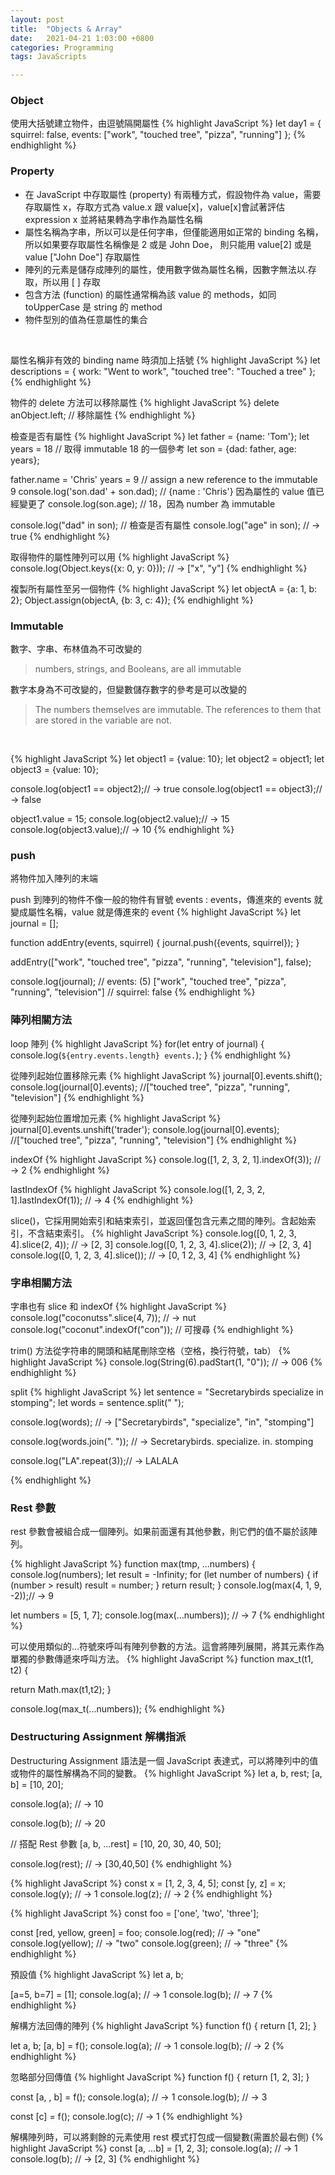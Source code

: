 ```yaml
---
layout: post
title:  "Objects & Array"
date:   2021-04-21 1:03:00 +0800
categories: Programming
tags: JavaScripts

---
```

### **Object**

使用大括號建立物件，由逗號隔開屬性
{% highlight JavaScript %}
let day1 = {
    squirrel: false,
    events: ["work", "touched tree", "pizza", "running"]
  };
{% endhighlight %}
<br>

### **Property**

- 在 JavaScript 中存取屬性 (property) 有兩種方式，假設物件為 value，需要存取屬性 x，存取方式為 value.x 跟 value[x]，value[x]會試著評估 expression x 並將結果轉為字串作為屬性名稱
- 屬性名稱為字串，所以可以是任何字串，但僅能適用如正常的 binding 名稱，所以如果要存取屬性名稱像是 2 或是 John Doe， 則只能用 value[2] 或是 value ["John Doe"] 存取屬性
- 陣列的元素是儲存成陣列的屬性，使用數字做為屬性名稱，因數字無法以.存取，所以用 [ ] 存取
- 包含方法 (function) 的屬性通常稱為該 value 的 methods，如同 toUpperCase 是 string 的 method
- 物件型別的值為任意屬性的集合
<br/>

屬性名稱非有效的 binding name 時須加上括號
{% highlight JavaScript %}
let descriptions = {
    work: "Went to work",
    "touched tree": "Touched a tree"
  };
{% endhighlight %}
<br>

物件的 delete 方法可以移除屬性
{% highlight JavaScript %}
  delete anObject.left; // 移除屬性
{% endhighlight %}
<br>

檢查是否有屬性
{% highlight JavaScript %}
let father = {name: 'Tom'};
let years = 18 // 取得 immutable 18 的一個參考
let son = {dad: father, age: years};

father.name =  'Chris'
years = 9 // assign a new reference to the immutable 9
console.log('son.dad' + son.dad); // {name : 'Chris'} 因為屬性的 value 值已經變更了
console.log(son.age); // 18，因為 number 為 immutable

console.log("dad" in son); // 檢查是否有屬性
console.log("age" in son); // → true
{% endhighlight %}
<br>

取得物件的屬性陣列可以用
{% highlight JavaScript %}
console.log(Object.keys({x: 0, y: 0})); // → ["x", "y"]
{% endhighlight %}
<br>

複製所有屬性至另一個物件
{% highlight JavaScript %}
let objectA = {a: 1, b: 2};
Object.assign(objectA, {b: 3, c: 4});
{% endhighlight %}
<br/>

### **Immutable**
 
數字、字串、布林值為不可改變的
> numbers, strings, and Booleans, are all immutable

數字本身為不可改變的，但變數儲存數字的參考是可以改變的
> The numbers themselves are immutable. The references to them that are stored in the variable are not.
<br>

{% highlight JavaScript %}
let object1 = {value: 10};
let object2 = object1;
let object3 = {value: 10};

console.log(object1 == object2);// → true
console.log(object1 == object3);// → false

object1.value = 15;
console.log(object2.value);// → 15
console.log(object3.value);// → 10
{% endhighlight %}
<br>

### **push**

將物件加入陣列的末端

push 到陣列的物件不像一般的物件有冒號 events : events，傳進來的 events 就變成屬性名稱，value 就是傳進來的 event
{% highlight JavaScript %}
let journal = [];

function addEntry(events, squirrel) {
  journal.push({events, squirrel});
}

addEntry(["work", "touched tree", "pizza", "running",
          "television"], false);
		  
console.log(journal);
// events: (5) ["work", "touched tree", "pizza", "running", "television"]
// squirrel: false
{% endhighlight %}
<br>

### **陣列相關方法**
loop 陣列
{% highlight JavaScript %}
for(let entry of journal)
{
	console.log(`${entry.events.length} events.`);
}
{% endhighlight %}
<br/>

從陣列起始位置移除元素
{% highlight JavaScript %}
journal[0].events.shift();
console.log(journal[0].events); 
//["touched tree", "pizza", "running", "television"]
{% endhighlight %}
<br/>

從陣列起始位置增加元素
{% highlight JavaScript %}
journal[0].events.unshift('trader');
console.log(journal[0].events); 
//["touched tree", "pizza", "running", "television"]
{% endhighlight %}
<br/>

indexOf
{% highlight JavaScript %}
console.log([1, 2, 3, 2, 1].indexOf(3)); // → 2
{% endhighlight %}
<br/>

lastIndexOf
{% highlight JavaScript %}
console.log([1, 2, 3, 2, 1].lastIndexOf(1)); // → 4 
{% endhighlight %}
<br/>

slice()，它採用開始索引和結束索引，並返回僅包含元素之間的陣列。含起始索引，不含結束索引。
{% highlight JavaScript %}
console.log([0, 1, 2, 3, 4].slice(2, 4)); // → [2, 3]
console.log([0, 1, 2, 3, 4].slice(2)); // → [2, 3, 4]
console.log([0, 1, 2, 3, 4].slice()); // → [0, 1 2, 3, 4]
{% endhighlight %}
<br/>

### **字串相關方法**
字串也有 slice 和 indexOf
{% highlight JavaScript %}
console.log("coconutss".slice(4, 7)); // → nut
console.log("coconut".indexOf("con")); // 可搜尋
{% endhighlight %}
<br/>

trim() 方法從字符串的開頭和結尾刪除空格（空格，換行符號，tab）
{% highlight JavaScript %}
console.log(String(6).padStart(1, "0")); // → 006
{% endhighlight %}
<br/>

split
{% highlight JavaScript %}
let sentence = "Secretarybirds specialize in stomping";
let words = sentence.split(" ");

console.log(words); 
// → ["Secretarybirds", "specialize", "in", "stomping"]

console.log(words.join(". ")); 
// → Secretarybirds. specialize. in. stomping

console.log("LA".repeat(3));// → LALALA

{% endhighlight %}
<br/>

### **Rest 參數**
rest 參數會被組合成一個陣列。如果前面還有其他參數，則它們的值不屬於該陣列。

{% highlight JavaScript %}
function max(tmp, ...numbers) {
  console.log(numbers);
  let result = -Infinity;
  for (let number of numbers) {
    if (number > result) result = number;
  }
  return result;
}
console.log(max(4, 1, 9, -2));// → 9

let numbers = [5, 1, 7];
console.log(max(...numbers)); // → 7
{% endhighlight %}

可以使用類似的...符號來呼叫有陣列參數的方法。這會將陣列展開，將其元素作為單獨的參數傳遞來呼叫方法。
{% highlight JavaScript %}
function max_t(t1, t2) {
    
  return Math.max(t1,t2);
}

console.log(max_t(...numbers));
{% endhighlight %}
<br/>

### **Destructuring Assignment 解構指派**

Destructuring Assignment 語法是一個 JavaScript 表達式，可以將陣列中的值或物件的屬性解構為不同的變數。
{% highlight JavaScript %}
let a, b, rest;
[a, b] = [10, 20];

console.log(a); // → 10

console.log(b); // → 20

// 搭配 Rest 參數
[a, b, ...rest] = [10, 20, 30, 40, 50];

console.log(rest); // → [30,40,50]
{% endhighlight %}
<br/>

{% highlight JavaScript %}
const x = [1, 2, 3, 4, 5];
const [y, z] = x;
console.log(y); // → 1
console.log(z); // →  2
{% endhighlight %}
<br/>

{% highlight JavaScript %}
const foo = ['one', 'two', 'three'];

const [red, yellow, green] = foo;
console.log(red); // → "one"
console.log(yellow); // → "two"
console.log(green); // → "three"
{% endhighlight %}
<br/>

預設值
{% highlight JavaScript %}
let a, b;

[a=5, b=7] = [1];
console.log(a); // → 1
console.log(b); // → 7
{% endhighlight %}
<br/>

解構方法回傳的陣列
{% highlight JavaScript %}
function f() {
  return [1, 2];
}

let a, b;
[a, b] = f();
console.log(a); // → 1
console.log(b); // → 2
{% endhighlight %}
<br/>

忽略部分回傳值
{% highlight JavaScript %}
function f() {
  return [1, 2, 3];
}

const [a, , b] = f();
console.log(a); // → 1
console.log(b); // → 3

const [c] = f();
console.log(c); // → 1
{% endhighlight %}
<br/>

解構陣列時，可以將剩餘的元素使用 rest 模式打包成一個變數(需置於最右側)
{% highlight JavaScript %}
const [a, ...b] = [1, 2, 3];
console.log(a); // → 1
console.log(b); // → [2, 3]
{% endhighlight %}
<br/>

